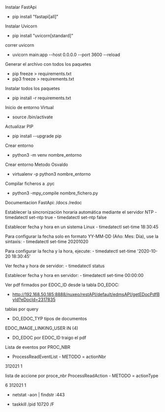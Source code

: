 Instalar FastApi
- pip install "fastapi[all]"

Instalar Uvicorn
- pip install "uvicorn[standard]"


correr uvicorn
- uvicorn main:app --host 0.0.0.0 --port 3600 --reload

Generar el archivo con todos los paquetes
- pip freeze > requirements.txt
- pip3 freeze > requirements.txt

Instalar todos los paquetes
- pip install -r requirements.txt

Inicio de entorno Virtual
- source /bin/activate

Actualizar PIP
- pip install --upgrade pip

Crear entorno
- python3 -m venv nombre_entorno

Crear entorno Metodo Osvaldo 
- virtualenv -p python3 nombre_entorno 

Compilar ficheros a .pyc
- python3 -mpy_compile nombre_fichero.py


Documentacion FastApi: 
                     /docs
                     /redoc




Establecer la sincronización horaria automática mediante el servidor NTP
                                    - timedatectl set-ntp true
                                    - timedatectl set-ntp false

Establecer fecha y hora en un sistema Linux
                                    - timedatectl set-time 18:30:45

Para configurar la fecha solo en formato YY-MM-DD (Año: Mes: Día), use la sintaxis:
                                    - timedatectl set-time 20201020

Para configurar la fecha y la hora, ejecute:
                                    - timedatectl set-time '2020-10-20 18:30:45'


Ver fecha y hora de servidor:
                                    - timedatectl status

Establecer fecha y hora en servidor:
                                    - timedatectl set-time 00:00:00





Ver pdf firmados por EDOC_ID desde la tabla DO_EDOC:

- http://192.168.50.185:8888/nuxeo/restAPI/default/edmsAPI/getEDocPdfById?eDocId=2317835


tablas por query
- DO_EDOC_TYP tipos de documentos

EDOC_IMAGE_LINKING_USER IN (4)
- DO_EDOC por EDOC_ID traigo el pdf



Lista de eventos por PROC_NBR
- ProcessReadEventList - METODO  = actionNbr
<arg0>
    <!--Optional:-->
    <processNbr>
       <!--Optional:-->
       <doubleValue>312021</doubleValue>
    </processNbr>
    <!--Optional:-->
    <processType>1</processType>
</arg0>



lista de accione por proce_nbr
ProcessReadAction - METODO  = actionType
<arg0>
   <!--Optional:-->
   <actionNbr>
      <!--Optional:-->
      <doubleValue>6</doubleValue>
   </actionNbr>
   <!--Optional:-->
   <processId>
      <!--Optional:-->
      <processNbr>
         <!--Optional:-->
         <doubleValue>312021</doubleValue>
      </processNbr>
      <!--Optional:-->
      <processType>1</processType>
   </processId>
</arg0>




- netstat -aon | findstr :443

- taskkill /pid 10720 /F



